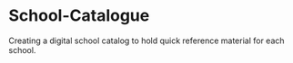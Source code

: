 # School-Catalogue
Creating a digital school catalog to hold quick reference material for each school.
